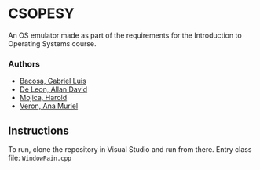 
# CSOPESY
An OS emulator made as part of the requirements for the Introduction to Operating Systems course.

### Authors
- [Bacosa, Gabriel Luis](https://github.com/GabBacosa)
- [De Leon, Allan David](https://github.com/aldddln08)
- [Mojica, Harold](https://github.com/haroldmojica)
- [Veron, Ana Muriel](https://github.com/anamurielveron)


## Instructions
To run, clone the repository in Visual Studio and run from there. Entry class file: `WindowPain.cpp`
